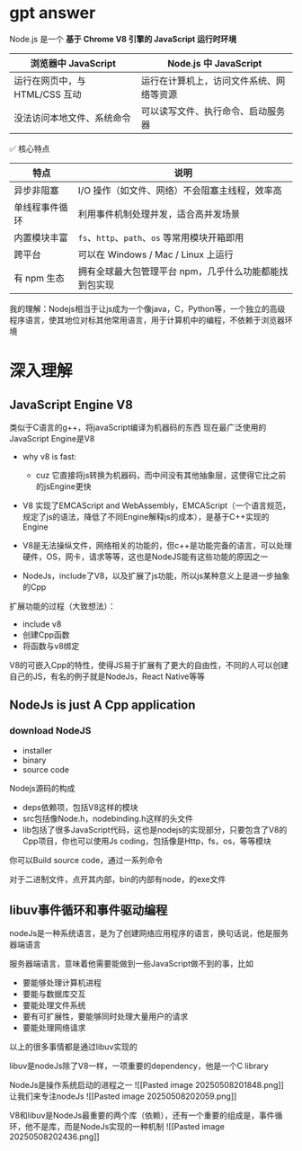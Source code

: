 # gpt answer

Node.js 是一个 **基于 Chrome V8 引擎的 JavaScript 运行时环境**

| 浏览器中 JavaScript      | Node.js 中 JavaScript |
| -------------------- | -------------------- |
| 运行在网页中，与 HTML/CSS 互动 | 运行在计算机上，访问文件系统、网络等资源 |
| 没法访问本地文件、系统命令        | 可以读写文件、执行命令、启动服务器    |
✅ 核心特点

| 特点       | 说明                                |
| -------- | --------------------------------- |
| 异步非阻塞    | I/O 操作（如文件、网络）不会阻塞主线程，效率高         |
| 单线程事件循环  | 利用事件机制处理并发，适合高并发场景                |
| 内置模块丰富   | `fs`、`http`、`path`、`os` 等常用模块开箱即用 |
| 跨平台      | 可以在 Windows / Mac / Linux 上运行     |
| 有 npm 生态 | 拥有全球最大包管理平台 npm，几乎什么功能都能找到包实现     |


我的理解：Nodejs相当于让js成为一个像java，C，Python等，一个独立的高级程序语言，使其地位对标其他常用语言，用于计算机中的编程，不依赖于浏览器环境

# 深入理解

## JavaScript Engine V8

类似于C语言的g++，将javaScript编译为机器码的东西
现在最广泛使用的JavaScript Engine是V8

- why v8 is fast: 
	- cuz 它直接将js转换为机器码，而中间没有其他抽象层，这使得它比之前的jsEngine更快

- V8 实现了EMCAScript and WebAssembly，EMCAScript（一个语言规范，规定了js的语法，降低了不同Engine解释js的成本），是基于C++实现的Engine

- V8是无法操纵文件，网络相关的功能的，但c++是功能完备的语言，可以处理硬件，OS，网卡，请求等等，这也是NodeJS能有这些功能的原因之一

- NodeJs，include了V8，以及扩展了js功能，所以js某种意义上是进一步抽象的Cpp

扩展功能的过程（大致想法）：

- include v8
- 创建Cpp函数
- 将函数与v8绑定

V8的可嵌入Cpp的特性，使得JS易于扩展有了更大的自由性，不同的人可以创建自己的JS，有名的例子就是NodeJs，React Native等等

## NodeJs is just A Cpp application

### download NodeJS

- installer
- binary
- source code

Nodejs源码的构成
- deps依赖项，包括V8这样的模块
- src包括像Node.h，nodebinding.h这样的头文件
- lib包括了很多JavaScript代码，这也是nodejs的实现部分，只要包含了V8的Cpp项目，你也可以使用Js coding，包括像是Http，fs，os，等等模块

你可以Build source code，通过一系列命令

对于二进制文件，点开其内部，bin的内部有node，的exe文件

## libuv事件循环和事件驱动编程

nodeJs是一种系统语言，是为了创建网络应用程序的语言，换句话说，他是服务器端语言

服务器端语言，意味着他需要能做到一些JavaScript做不到的事，比如

- 要能够处理计算机进程
- 要能与数据库交互
- 要能处理文件系统
- 要有可扩展性，要能够同时处理大量用户的请求
- 要能处理网络请求

以上的很多事情都是通过libuv实现的

libuv是nodeJs除了V8一样，一项重要的dependency，他是一个C library

NodeJs是操作系统启动的进程之一
![[Pasted image 20250508201848.png]]
让我们来专注nodeJs
![[Pasted image 20250508202059.png]]

 V8和libuv是NodeJs最重要的两个库（依赖），还有一个重要的组成是，事件循环，他不是库，而是NodeJs实现的一种机制
![[Pasted image 20250508202436.png]]


